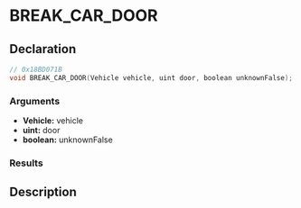 # BREAK_CAR_DOOR

## Declaration
```cpp
// 0x18BD071B
void BREAK_CAR_DOOR(Vehicle vehicle, uint door, boolean unknownFalse);
```

### Arguments
- **Vehicle:** vehicle
- **uint:** door
- **boolean:** unknownFalse

### Results

## Description
